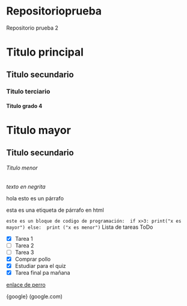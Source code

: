 # Repositorioprueba
Repositorio prueba 2
# Titulo principal 
## Titulo secundario 
### Titulo terciario 
#### Titulo grado 4

<h1>Titulo mayor</h1>
<h2>Titulo secundario</h2>
<h6>Titulo menor </h6>

*texto en negrita*

hola esto es un párrafo

<p>esta es una etiqueta de párrafo en html</p>

`
este es un bloque de codigo de programación: 
if x>3:
	print("x es mayor")
else: 
	print ("x es menor")
`
Lista de tareas ToDo
- [x] Tarea 1
- [ ] Tarea 2
- [ ] Tarea 3
- [x] Comprar pollo
- [x] Estudiar para el quiz
- [x] Tarea final pa mañana

<a href="https://www.google.com/url?sa=i&url=https%3A%2F%2Fnutricionistadeperros.com%2Flas-mejores-razas-para-quien-nunca-ha-tenido-perro%2F&psig=AOvVaw3gDCPCh2nyyShHjtrH0-fS&ust=1757643483077000&source=images&cd=vfe&opi=89978449&ved=0CBUQjRxqFwoTCNjiyq7Sz48DFQAAAAAdAAAAABAE"> enlace de perro</a> 

{google} (google.com)
